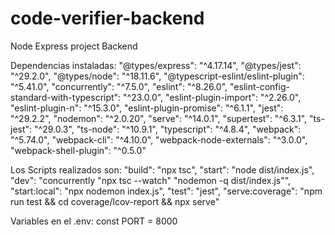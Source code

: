 # code-verifier-backend
Node Express project Backend


Dependencias instaladas:
    "@types/express": "^4.17.14",
    "@types/jest": "^29.2.0",
    "@types/node": "^18.11.6",
    "@typescript-eslint/eslint-plugin": "^5.41.0",
    "concurrently": "^7.5.0",
    "eslint": "^8.26.0",
    "eslint-config-standard-with-typescript": "^23.0.0",
    "eslint-plugin-import": "^2.26.0",
    "eslint-plugin-n": "^15.3.0",
    "eslint-plugin-promise": "^6.1.1",
    "jest": "^29.2.2",
    "nodemon": "^2.0.20",
    "serve": "^14.0.1",
    "supertest": "^6.3.1",
    "ts-jest": "^29.0.3",
    "ts-node": "^10.9.1",
    "typescript": "^4.8.4",
    "webpack": "^5.74.0",
    "webpack-cli": "^4.10.0",
    "webpack-node-externals": "^3.0.0",
    "webpack-shell-plugin": "^0.5.0"

Los Scripts realizados son:
    "build": "npx tsc",
    "start": "node dist/index.js",
    "dev": "concurrently \"npx tsc --watch\" \"nodemon -q dist/index.js\"",
    "start:local": "npx nodemon index.js",
    "test": "jest",
    "serve:coverage": "npm run test && cd coverage/lcov-report && npx serve"


Variables en el .env:
    const PORT = 8000